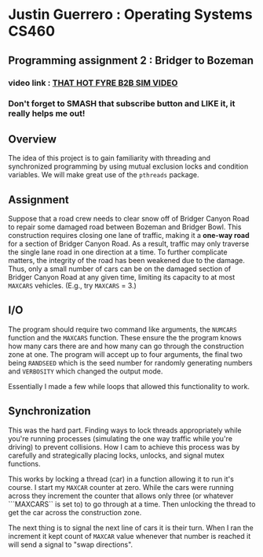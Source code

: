 # Justin Guerrero : Operating Systems CS460
## Programming assignment 2 : Bridger to Bozeman
### video link : [THAT HOT FYRE B2B SIM VIDEO](https://montana.techsmithrelay.com/3Ka3)
### Don't forget to SMASH that subscribe button and LIKE it, it really helps me out!
## Overview
The idea of this project is to gain familiarity with threading and synchronized programming by using mutual exclusion locks and condition variables. 
We will make great use of the ```pthreads``` package. 

## Assignment

Suppose that a road crew needs to clear snow off of Bridger Canyon Road to repair some damaged road between Bozeman and Bridger Bowl. This construction requires closing one lane of traffic, making it a **one-way road** for a section of Bridger Canyon Road. As a result, traffic may only traverse the single lane road in one direction at a time. To further complicate matters, the integrity of the road has been weakened due to the damage. Thus, only a small number of cars can be on the damaged section of Bridger Canyon Road at any given time, limiting its capacity to at most ```MAXCARS``` vehicles. (E.g., try ```MAXCARS``` = 3.)

## I/O
The program should require two command like arguments, the ```NUMCARS``` function and the ```MAXCARS``` function. These ensure the the program knows how many cars there are and how many can go through the construction zone at one. The program will accept up to four arguments, the final two being ```RANDSEED``` which is the seed number for randomly generating numbers and ```VERBOSITY``` which changed the output mode.

Essentially I made a few while loops that allowed this functionality to work.

## Synchronization 
This was the hard part. Finding ways to lock threads appropriately while you're running processes (simulating the one way traffic while you're driving) to prevent collisions. How I cam to achieve this process was by carefully and strategically placing locks, unlocks, and signal mutex functions. 

This works by locking a thread (car) in a function allowing it to run it's course. I start my ```MAXCAR``` counter at zero. While the cars were running across they increment the counter that allows only three (or whatever ```MAXCARS`` is set to) to go through at a time. Then unlocking the thread to get the car across the construction zone. 

The next thing is to signal the next line of cars it is their turn. When I ran the increment it kept count of ```MAXCAR``` value whenever that number is reached it will send a signal to "swap directions". 